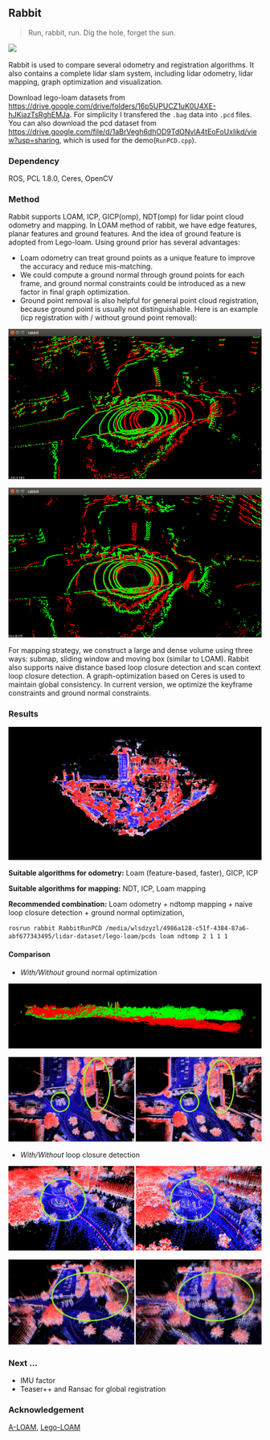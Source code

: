 ## Rabbit
> Run, rabbit, run. Dig the hole, forget the sun.

![](./img/demo.gif)

Rabbit is used to compare several odometry and registration algorithms. It also contains a complete lidar slam system, including lidar odometry, lidar mapping, graph optimization and visualization.

Download lego-loam datasets from https://drive.google.com/drive/folders/16p5UPUCZ1uK0U4XE-hJKjazTsRghEMJa. For simplicity I transfered the `.bag` data into `.pcd` files. You can also download the pcd dataset from https://drive.google.com/file/d/1aBrVegh6dhOD9TdONvlA4tEoFoUxIikd/view?usp=sharing, which is used for the demo(`RunPCD.cpp`).

### Dependency
ROS, PCL 1.8.0, Ceres, OpenCV

### Method

Rabbit supports LOAM, ICP, GICP(omp), NDT(omp) for lidar point cloud odometry and mapping. In LOAM method of rabbit, we have edge features, planar features and ground features. And the idea of ground feature is adopted from Lego-loam. Using ground prior has several advantages:
- Loam odometry can treat ground points as a unique feature to improve the accuracy and reduce mis-matching.
- We could compute a ground normal through ground points for each frame, and ground normal constraints could be introduced as a new factor in final graph optimization.
- Ground point removal is also helpful for general point cloud registration, because ground point is usually not distinguishable. Here is an example (icp registration with / without ground point removal): 

![](./img/with_ground_removal.png)

![](./img/without_ground_removal.png)

For mapping strategy, we construct a large and dense volume using three ways: submap, sliding window and moving box (similar to LOAM).  Rabbit also supports naive distance based loop closure detection and scan context loop closure detection. A graph-optimization based on Ceres is used to maintain global consistency. In current version, we optimize the keyframe constraints and ground normal constraints.

### Results

![](./img/result.png)

**Suitable algorithms for odometry:** Loam (feature-based, faster), GICP, ICP

**Suitable algorithms for mapping:** NDT, ICP, Loam mapping 

**Recommended combination:** Loam odometry + ndtomp mapping + naive loop closure detection + ground normal optimization,
```
rosrun rabbit RabbitRunPCD /media/wlsdzyzl/4986a128-c51f-4384-87a6-abf677343495/lidar-dataset/lego-loam/pcds loam ndtomp 2 1 1 1
```

#### Comparison
- *With/Without* ground normal optimization

![](./img/comp_ground_0.png)

![](./img/comp_ground_1.png)

- *With/Without* loop closure detection

![](./img/comp_lcd_0.png)

![](./img/comp_lcd_1.png)


### Next ...
- IMU factor
- Teaser++ and Ransac for global registration

### Acknowledgement
[A-LOAM](https://github.com/HKUST-Aerial-Robotics/A-LOAM), [Lego-LOAM](https://github.com/RobustFieldAutonomyLab/LeGO-LOAM)